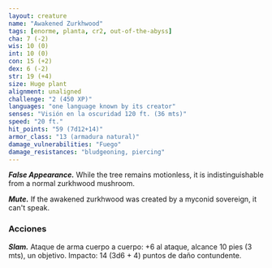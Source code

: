 ```yaml
---
layout: creature
name: "Awakened Zurkhwood"
tags: [enorme, planta, cr2, out-of-the-abyss]
cha: 7 (-2)
wis: 10 (0)
int: 10 (0)
con: 15 (+2)
dex: 6 (-2)
str: 19 (+4)
size: Huge plant
alignment: unaligned
challenge: "2 (450 XP)"
languages: "one language known by its creator"
senses: "Visión en la oscuridad 120 ft. (36 mts)"
speed: "20 ft."
hit_points: "59 (7d12+14)"
armor_class: "13 (armadura natural)"
damage_vulnerabilities: "Fuego"
damage_resistances: "bludgeoning, piercing"
---
```


***False Appearance.*** While the tree remains motionless, it is indistinguishable from a normal zurkhwood mushroom.

***Mute.*** If the awakened zurkhwood was created by a myconid sovereign, it can't speak.

### Acciones

***Slam.*** Ataque de arma cuerpo a cuerpo: +6 al ataque, alcance 10 pies (3 mts), un objetivo. Impacto: 14 (3d6 + 4) puntos de daño contundente.